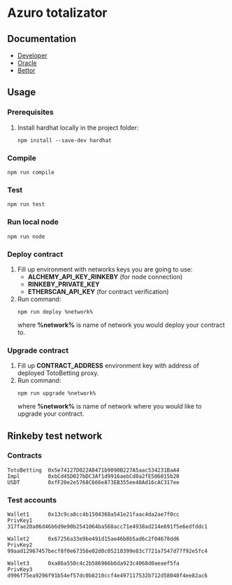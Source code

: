 # Azuro totalizator

## Documentation

- [Developer](./docs/index.html)  
- [Oracle](./docs/oracle/index.html)  
- [Bettor](./docs/bettor/index.html)
## Usage
### Prerequisites
1. Install hardhat locally in the project folder:
   ```
   npm install --save-dev hardhat
   ```
### Compile

```
npm run compile
```

### Test

```
npm run test
```

### Run local node

```
npm run node
```

### Deploy contract
1. Fill up environment with networks keys you are going to use:
   - **ALCHEMY_API_KEY_RINKEBY** (for node connection)
   - **RINKEBY_PRIVATE_KEY**
   - **ETHERSCAN_API_KEY** (for contract verification)
2. Run command:
   ```
   npm run deploy %network%
   ```
   where **%network%** is name of network you would deploy your contract to.
### Upgrade contract
1. Fill up **CONTRACT_ADDRESS** environment key with address of deployed TotoBetting proxy.  
2. Run command:
   ```
   npm run upgrade %network%
   ```
   where **%network%** is name of network where you would like to upgrade your contract.

## Rinkeby test network
### Contracts
```
TotoBetting  0x5e74127D022A8471b9090B227A5aac534231BaA4
Impl         0xbCd45D027bDC3Af1d9916aebCd0a2fE506015b20
USDT         0xfF20e2e5768C666e873EB355ee48Ad16cAC317ee
```
### Test accounts
```
Wallet1      0x13c9ca8cc4b1504368a541e21faac4da2ae7f0cc
PrivKey1     317fae20a06d46b6d9e90b2541064ba568acc71e4938ad214e691f5e6edfddc1

Wallet2      0x67256a33e9be491d15ae46b8b5ad6c2f04678dd6
PrivKey2     99aad12967457becf8f0e67356e02d0c05210399e83c7721a7547d77f92e5fc4

Wallet3      0xa86a550c4c2b586966b6da923c4068d0aeaef5fa
PrivKey3     d996f75ea9296f91b54ef57dc0b8210ccf4e497117532b712d58040f4ee82ac6
```